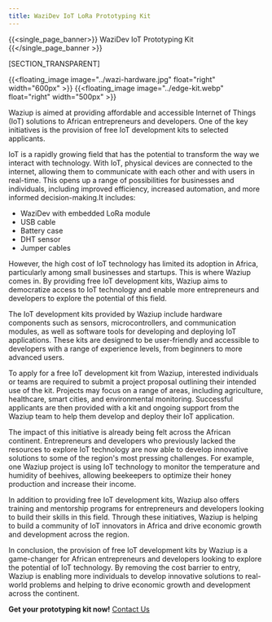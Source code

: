 ```yaml
---
title: WaziDev IoT LoRa Prototyping Kit
---
```


{{<single_page_banner>}}
WaziDev IoT Prototyping Kit
{{</single_page_banner >}}

[SECTION_TRANSPARENT]

{{<floating_image image="../wazi-hardware.jpg" float="right" width="600px" >}}
{{<floating_image image="../edge-kit.webp" float="right" width="500px"  >}}

Waziup is aimed at providing affordable and accessible Internet of Things (IoT) solutions to African entrepreneurs and developers. One of the key initiatives is the provision of free IoT development kits to selected applicants.

IoT is a rapidly growing field that has the potential to transform the way we interact with technology. With IoT, physical devices are connected to the internet, allowing them to communicate with each other and with users in real-time. This opens up a range of possibilities for businesses and individuals, including improved efficiency, increased automation, and more informed decision-making.It includes:

- WaziDev with embedded LoRa module
- USB cable
- Battery case
- DHT sensor
- Jumper cables

However, the high cost of IoT technology has limited its adoption in Africa, particularly among small businesses and startups. This is where Waziup comes in. By providing free IoT development kits, Waziup aims to democratize access to IoT technology and enable more entrepreneurs and developers to explore the potential of this field.

The IoT development kits provided by Waziup include hardware components such as sensors, microcontrollers, and communication modules, as well as software tools for developing and deploying IoT applications. These kits are designed to be user-friendly and accessible to developers with a range of experience levels, from beginners to more advanced users.

To apply for a free IoT development kit from Waziup, interested individuals or teams are required to submit a project proposal outlining their intended use of the kit. Projects may focus on a range of areas, including agriculture, healthcare, smart cities, and environmental monitoring. Successful applicants are then provided with a kit and ongoing support from the Waziup team to help them develop and deploy their IoT application.

The impact of this initiative is already being felt across the African continent. Entrepreneurs and developers who previously lacked the resources to explore IoT technology are now able to develop innovative solutions to some of the region's most pressing challenges. For example, one Waziup project is using IoT technology to monitor the temperature and humidity of beehives, allowing beekeepers to optimize their honey production and increase their income.

In addition to providing free IoT development kits, Waziup also offers training and mentorship programs for entrepreneurs and developers looking to build their skills in this field. Through these initiatives, Waziup is helping to build a community of IoT innovators in Africa and drive economic growth and development across the region.

In conclusion, the provision of free IoT development kits by Waziup is a game-changer for African entrepreneurs and developers looking to explore the potential of IoT technology. By removing the cost barrier to entry, Waziup is enabling more individuals to develop innovative solutions to real-world problems and helping to drive economic growth and development across the continent.

**Get your prototyping kit now!** [Contact Us](../../contact)
